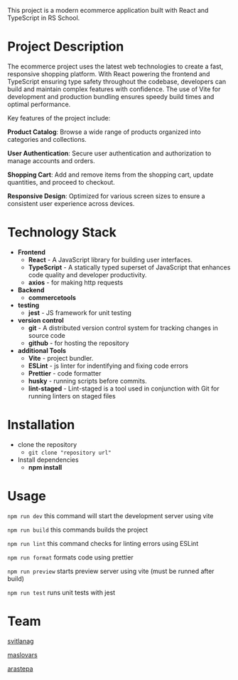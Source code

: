 This project is a modern ecommerce application built with React and TypeScript in RS School.

# Project Description
The ecommerce project uses the latest web technologies to create a fast, responsive shopping platform. With React powering the frontend and TypeScript ensuring type safety throughout the codebase, developers can build and maintain complex features with confidence. The use of Vite for development and production bundling ensures speedy build times and optimal performance.

Key features of the project include:

**Product Catalog**: Browse a wide range of products organized into categories and collections.

**User Authentication**: Secure user authentication and authorization to manage accounts and orders.

**Shopping Cart**: Add and remove items from the shopping cart, update quantities, and proceed to checkout.

**Responsive Design**: Optimized for various screen sizes to ensure a consistent user experience across devices.

# Technology Stack
* **Frontend** 
  * **React** -  A JavaScript library for building user interfaces.
  * **TypeScript** - A statically typed superset of JavaScript that enhances code quality and developer productivity.
  * **axios** - for making http requests
* **Backend**
  * **commercetools**
* **testing**
  * **jest** - JS framework for unit testing
* **version control**
  * **git** -  A distributed version control system for tracking changes in source code
  * **github** - for hosting the repository
* **additional Tools**
  * **Vite** - project bundler.
  * **ESLint** - js linter for indentifying and fixing code errors
  * **Prettier** - code formatter
  * **husky** - running scripts before commits.
  * **lint-staged** - Lint-staged is a tool used in conjunction with Git for running linters on staged files
# Installation
* clone the repository
  * ```git clone "repository url"```
* Install dependencies
  * **npm install**
# Usage
``` npm run dev ```
this command will start the development server using vite

``` npm run build ```
this commands builds the project

``` npm run lint ```
this command checks for linting errors using ESLint

``` npm run format ```
formats code using prettier

``` npm run preview ```
starts preview server using vite (must be runned after build)

``` npm run test ```
runs unit tests with jest

# Team
[svitlanag](https://github.com/SvitlanaG)

[maslovars](https://github.com/maslovars)

[arastepa](https://github.com/arastepa)
